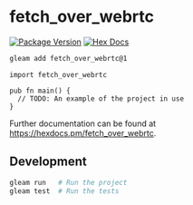 # fetch_over_webrtc

[![Package Version](https://img.shields.io/hexpm/v/fetch_over_webrtc)](https://hex.pm/packages/fetch_over_webrtc)
[![Hex Docs](https://img.shields.io/badge/hex-docs-ffaff3)](https://hexdocs.pm/fetch_over_webrtc/)

```sh
gleam add fetch_over_webrtc@1
```
```gleam
import fetch_over_webrtc

pub fn main() {
  // TODO: An example of the project in use
}
```

Further documentation can be found at <https://hexdocs.pm/fetch_over_webrtc>.

## Development

```sh
gleam run   # Run the project
gleam test  # Run the tests
```

